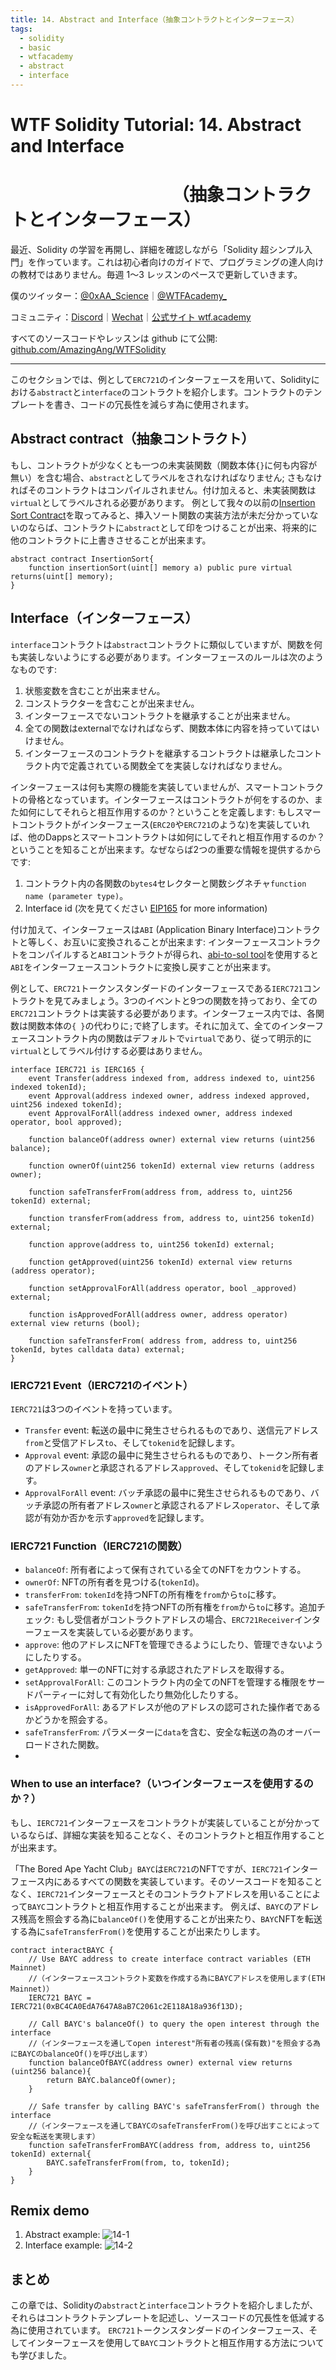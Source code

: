 ```yaml
---
title: 14. Abstract and Interface（抽象コントラクトとインターフェース）
tags:
  - solidity
  - basic
  - wtfacademy
  - abstract
  - interface
---
```


# WTF Solidity Tutorial: 14. Abstract and Interface
# <code>&nbsp;&nbsp;&nbsp;&nbsp;&nbsp;&nbsp;&nbsp;&nbsp;&nbsp;&nbsp;&nbsp;&nbsp;&nbsp;&nbsp;&nbsp;&nbsp;&nbsp;&nbsp;</code>（抽象コントラクトとインターフェース）

最近、Solidity の学習を再開し、詳細を確認しながら「Solidity 超シンプル入門」を作っています。これは初心者向けのガイドで、プログラミングの達人向けの教材ではありません。毎週 1〜3 レッスンのペースで更新していきます。

僕のツイッター：[@0xAA_Science](https://twitter.com/0xAA_Science)｜[@WTFAcademy\_](https://twitter.com/WTFAcademy_)

コミュニティ：[Discord](https://discord.gg/5akcruXrsk)｜[Wechat](https://docs.google.com/forms/d/e/1FAIpQLSe4KGT8Sh6sJ7hedQRuIYirOoZK_85miz3dw7vA1-YjodgJ-A/viewform?usp=sf_link)｜[公式サイト wtf.academy](https://wtf.academy)

すべてのソースコードやレッスンは github にて公開: [github.com/AmazingAng/WTFSolidity](https://github.com/AmazingAng/WTFSolidity)

-----

このセクションでは、例として`ERC721`のインターフェースを用いて、Solidityにおける`abstract`と`interface`のコントラクトを紹介します。コントラクトのテンプレートを書き、コードの冗長性を減らす為に使用されます。


## Abstract contract（抽象コントラクト）

もし、コントラクトが少なくとも一つの未実装関数（関数本体`{}`に何も内容が無い）を含む場合、`abstract`としてラベルをされなければなりません; さもなければそのコントラクトはコンパイルされません。付け加えると、未実装関数は`virtual`としてラベルされる必要があります。
例として我々の以前の[Insertion Sort Contract](https://github.com/AmazingAng/WTFSolidity/tree/main/07_InsertionSort)を取ってみると、挿入ソート関数の実装方法が未だ分かっていないのならば、コントラクトに`abstract`として印をつけることが出来、将来的に他のコントラクトに上書きさせることが出来ます。

```solidity
abstract contract InsertionSort{
    function insertionSort(uint[] memory a) public pure virtual returns(uint[] memory);
}
```

## Interface（インターフェース）

`interface`コントラクトは`abstract`コントラクトに類似していますが、関数を何も実装しないようにする必要があります。インターフェースのルールは次のようなものです:

1. 状態変数を含むことが出来ません。
2. コンストラクターを含むことが出来ません。
3. インターフェースでないコントラクトを継承することが出来ません。
4. 全ての関数はexternalでなければならず、関数本体に内容を持っていてはいけません。
5. インターフェースのコントラクトを継承するコントラクトは継承したコントラクト内で定義されている関数全てを実装しなければなりません。

インターフェースは何も実際の機能を実装していませんが、スマートコントラクトの骨格となっています。インターフェースはコントラクトが何をするのか、また如何にしてそれらと相互作用するのか？ということを定義します: もしスマートコントラクトがインターフェース(`ERC20`や`ERC721`のような)を実装していれば、他のDappsとスマートコントラクトは如何にしてそれと相互作用するのか？ということを知ることが出来ます。なぜならば2つの重要な情報を提供するからです:

1. コントラクト内の各関数の`bytes4`セレクターと関数シグネチャ`function name (parameter type)`。
2. Interface id (次を見てください [EIP165](https://eips.ethereum.org/EIPS/eip-165) for more information)

付け加えて、インターフェースは`ABI` (Application Binary Interface)コントラクトと等しく、お互いに変換されることが出来ます: インターフェースコントラクトをコンパイルすると`ABI`コントラクトが得られ、[abi-to-sol tool](https://gnidan.github.io/abi-to-sol/)を使用すると`ABI`をインターフェースコントラクトに変換し戻すことが出来ます。

例として、`ERC721`トークンスタンダードのインターフェースである`IERC721`コントラクトを見てみましょう。3つのイベントと9つの関数を持っており、全ての`ERC721`コントラクトは実装する必要があります。インターフェース内では、各関数は関数本体の`{ }`の代わりに`;`で終了します。それに加えて、全てのインターフェースコントラクト内の関数はデフォルトで`virtual`であり、従って明示的に`virtual`としてラベル付けする必要はありません。

```solidity
interface IERC721 is IERC165 {
    event Transfer(address indexed from, address indexed to, uint256 indexed tokenId);
    event Approval(address indexed owner, address indexed approved, uint256 indexed tokenId);
    event ApprovalForAll(address indexed owner, address indexed operator, bool approved);
    
    function balanceOf(address owner) external view returns (uint256 balance);

    function ownerOf(uint256 tokenId) external view returns (address owner);

    function safeTransferFrom(address from, address to, uint256 tokenId) external;

    function transferFrom(address from, address to, uint256 tokenId) external;

    function approve(address to, uint256 tokenId) external;

    function getApproved(uint256 tokenId) external view returns (address operator);

    function setApprovalForAll(address operator, bool _approved) external;

    function isApprovedForAll(address owner, address operator) external view returns (bool);

    function safeTransferFrom( address from, address to, uint256 tokenId, bytes calldata data) external;
}
```

### IERC721 Event（IERC721のイベント）
`IERC721`は3つのイベントを持っています。
- `Transfer` event: 転送の最中に発生させられるものであり、送信元アドレス`from`と受信アドレス`to`、そして`tokenid`を記録します。
- `Approval` event: 承認の最中に発生させられるものであり、トークン所有者のアドレス`owner`と承認されるアドレス`approved`、そして`tokenid`を記録します。
- `ApprovalForAll` event: バッチ承認の最中に発生させられるものであり、バッチ承認の所有者アドレス`owner`と承認されるアドレス`operator`、そして承認が有効か否かを示す`approved`を記録します。

### IERC721 Function（IERC721の関数）
- `balanceOf`: 所有者によって保有されている全てのNFTをカウントする。
- `ownerOf`: NFTの所有者を見つける(`tokenId`)。
- `transferFrom`: `tokenId`を持つNFTの所有権を`from`から`to`に移す。
- `safeTransferFrom`: `tokenId`を持つNFTの所有権を`from`から`to`に移す。追加チェック: もし受信者がコントラクトアドレスの場合、`ERC721Receiver`インターフェースを実装している必要があります。
- `approve`: 他のアドレスにNFTを管理できるようにしたり、管理できないようにしたりする。
- `getApproved`: 単一のNFTに対する承認されたアドレスを取得する。
- `setApprovalForAll`: このコントラクト内の全てのNFTを管理する権限をサードパーティーに対して有効化したり無効化したりする。
- `isApprovedForAll`: あるアドレスが他のアドレスの認可された操作者であるかどうかを照会する。
- `safeTransferFrom`: パラメーターに`data`を含む、安全な転送の為のオーバーロードされた関数。
- 

### When to use an interface?（いつインターフェースを使用するのか？）
もし、`IERC721`インターフェースをコントラクトが実装していることが分かっているならば、詳細な実装を知ることなく、そのコントラクトと相互作用することが出来ます。

「The Bored Ape Yacht Club」`BAYC`は`ERC721`のNFTですが、`IERC721`インターフェース内にあるすべての関数を実装しています。そのソースコードを知ることなく、`IERC721`インターフェースとそのコントラクトアドレスを用いることによって`BAYC`コントラクトと相互作用することが出来ます。
例えば、`BAYC`のアドレス残高を照会する為に`balanceOf()`を使用することが出来たり、`BAYC`NFTを転送する為に`safeTransferFrom()`を使用することが出来たりします。


```solidity
contract interactBAYC {
    // Use BAYC address to create interface contract variables (ETH Mainnet)
    //（インターフェースコントラクト変数を作成する為にBAYCアドレスを使用します(ETH Mainnet)）
    IERC721 BAYC = IERC721(0xBC4CA0EdA7647A8aB7C2061c2E118A18a936f13D);

    // Call BAYC's balanceOf() to query the open interest through the interface
    //（インターフェースを通してopen interest"所有者の残高(保有数)"を照会する為にBAYCのbalanceOf()を呼び出します）
    function balanceOfBAYC(address owner) external view returns (uint256 balance){
        return BAYC.balanceOf(owner);
    }

    // Safe transfer by calling BAYC's safeTransferFrom() through the interface
    //（インターフェースを通してBAYCのsafeTransferFrom()を呼び出すことによって安全な転送を実現します）
    function safeTransferFromBAYC(address from, address to, uint256 tokenId) external{
        BAYC.safeTransferFrom(from, to, tokenId);
    }
}
```

## Remix demo
1. Abstract example:
  ![14-1](./img/14-1_ja.png)
2. Interface example:
  ![14-2](./img/14-2_ja.png)

## まとめ
この章では、Solidityの`abstract`と`interface`コントラクトを紹介しましたが、それらはコントラクトテンプレートを記述し、ソースコードの冗長性を低減する為に使用されています。
`ERC721`トークンスタンダードのインターフェース、そしてインターフェースを使用して`BAYC`コントラクトと相互作用する方法についても学びました。
